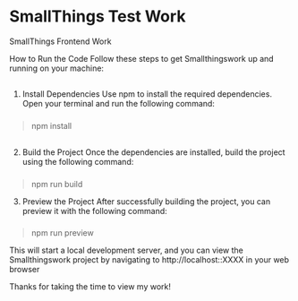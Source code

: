 # SmallThings Test Work
SmallThings Frontend Work


How to Run the Code
Follow these steps to get Smallthingswork up and running on your machine:

##
1. Install Dependencies
Use npm to install the required dependencies. Open your terminal and run the following command:

###
> npm install

##
2. Build the Project
Once the dependencies are installed, build the project using the following command:

###
> npm run build

3. Preview the Project
After successfully building the project, you can preview it with the following command:

###
> npm run preview

This will start a local development server, and you can view the Smallthingswork project by navigating to 
http://localhost::XXXX in your web browser

Thanks for taking the time to view my work!
